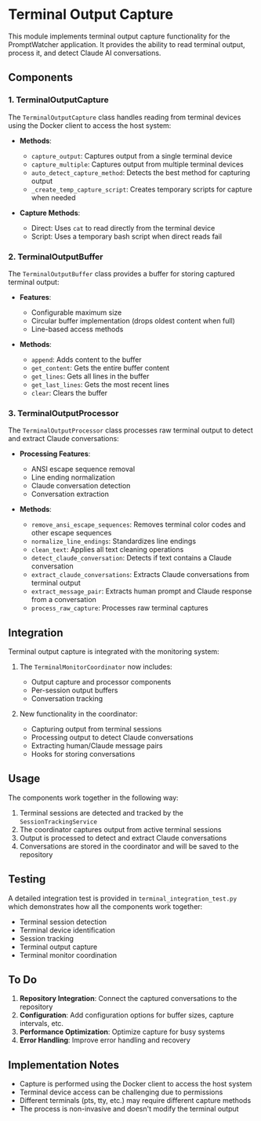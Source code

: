 # Terminal Output Capture

This module implements terminal output capture functionality for the PromptWatcher application. It provides the ability to read terminal output, process it, and detect Claude AI conversations.

## Components

### 1. TerminalOutputCapture

The `TerminalOutputCapture` class handles reading from terminal devices using the Docker client to access the host system:

- **Methods**:
  - `capture_output`: Captures output from a single terminal device
  - `capture_multiple`: Captures output from multiple terminal devices
  - `auto_detect_capture_method`: Detects the best method for capturing output
  - `_create_temp_capture_script`: Creates temporary scripts for capture when needed

- **Capture Methods**:
  - Direct: Uses `cat` to read directly from the terminal device
  - Script: Uses a temporary bash script when direct reads fail

### 2. TerminalOutputBuffer

The `TerminalOutputBuffer` class provides a buffer for storing captured terminal output:

- **Features**:
  - Configurable maximum size
  - Circular buffer implementation (drops oldest content when full)
  - Line-based access methods

- **Methods**:
  - `append`: Adds content to the buffer
  - `get_content`: Gets the entire buffer content
  - `get_lines`: Gets all lines in the buffer
  - `get_last_lines`: Gets the most recent lines
  - `clear`: Clears the buffer

### 3. TerminalOutputProcessor

The `TerminalOutputProcessor` class processes raw terminal output to detect and extract Claude conversations:

- **Processing Features**:
  - ANSI escape sequence removal
  - Line ending normalization
  - Claude conversation detection
  - Conversation extraction

- **Methods**:
  - `remove_ansi_escape_sequences`: Removes terminal color codes and other escape sequences
  - `normalize_line_endings`: Standardizes line endings
  - `clean_text`: Applies all text cleaning operations
  - `detect_claude_conversation`: Detects if text contains a Claude conversation
  - `extract_claude_conversations`: Extracts Claude conversations from terminal output
  - `extract_message_pair`: Extracts human prompt and Claude response from a conversation
  - `process_raw_capture`: Processes raw terminal captures

## Integration

Terminal output capture is integrated with the monitoring system:

1. The `TerminalMonitorCoordinator` now includes:
   - Output capture and processor components
   - Per-session output buffers 
   - Conversation tracking

2. New functionality in the coordinator:
   - Capturing output from terminal sessions
   - Processing output to detect Claude conversations
   - Extracting human/Claude message pairs
   - Hooks for storing conversations

## Usage

The components work together in the following way:

1. Terminal sessions are detected and tracked by the `SessionTrackingService`
2. The coordinator captures output from active terminal sessions
3. Output is processed to detect and extract Claude conversations
4. Conversations are stored in the coordinator and will be saved to the repository

## Testing

A detailed integration test is provided in `terminal_integration_test.py` which demonstrates how all the components work together:

- Terminal session detection
- Terminal device identification
- Session tracking
- Terminal output capture
- Terminal monitor coordination

## To Do

1. **Repository Integration**: Connect the captured conversations to the repository
2. **Configuration**: Add configuration options for buffer sizes, capture intervals, etc.
3. **Performance Optimization**: Optimize capture for busy systems
4. **Error Handling**: Improve error handling and recovery

## Implementation Notes

- Capture is performed using the Docker client to access the host system
- Terminal device access can be challenging due to permissions
- Different terminals (pts, tty, etc.) may require different capture methods
- The process is non-invasive and doesn't modify the terminal output
